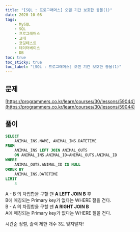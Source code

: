 ```yaml
---
title: "[SQL : 프로그래머스] 오랜 기간 보호한 동물(1)"
date: 2020-10-08
tags:
    - MySQL
    - SQL
    - 프로그래머스
    - 코테
    - 코딩테스트
    - 데이터베이스
    - DB
toc: true
toc_sticky: true
toc_label: "[SQL : 프로그래머스] 오랜 기간 보호한 동물(1)"
---
```

## 문제
[https://programmers.co.kr/learn/courses/30/lessons/59044](https://programmers.co.kr/learn/courses/30/lessons/59044)
## 풀이
```sql
SELECT
    ANIMAL_INS.NAME, ANIMAL_INS.DATETIME
FROM
    ANIMAL_INS LEFT JOIN ANIMAL_OUTS
    ON ANIMAL_INS.ANIMAL_ID=ANIMAL_OUTS.ANIMAL_ID
WHERE
    ANIMAL_OUTS.ANIMAL_ID IS NULL
ORDER BY
    ANIMAL_INS.DATETIME
LIMIT
    3
```
  
  
A - B 의 차집합을 구할 땐 **A LEFT JOIN B** 후  
B에 매칭되는 Primary key가 없다는 WHERE 절을 건다.  
B - A 의 차집합을 구할 땐 **A RIGHT JOIN B**  
A에 매칭되는 Primary key가 없다는 WHERE 절을 건다.  
  
시간순 정렬, 출력 제한 개수 3도 잊지말자!